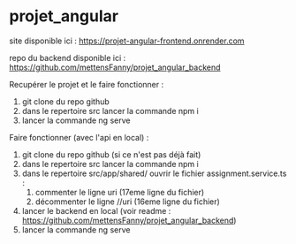 # projet_angular

site disponible ici : https://projet-angular-frontend.onrender.com

repo du backend disponible ici : https://github.com/mettensFanny/projet_angular_backend

Recupérer le projet et le faire fonctionner :
  1. git clone du repo github
  2. dans le repertoire src lancer la commande npm i
  3. lancer la commande ng serve
  
 
Faire fonctionner (avec l'api en local) :
  1. git clone du repo github (si ce n'est pas déjà fait)
  2. dans le repertoire src lancer la commande npm i
  3. dans le repertoire src/app/shared/ ouvrir le fichier assignment.service.ts :
      1. commenter le ligne  uri (17eme ligne du fichier)
      2. décommenter le ligne //uri (16eme ligne du fichier)
  4. lancer le backend en local (voir readme : https://github.com/mettensFanny/projet_angular_backend)
  5. lancer la commande ng serve
